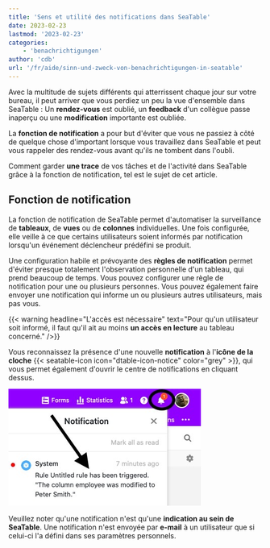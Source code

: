 ```yaml
---
title: 'Sens et utilité des notifications dans SeaTable'
date: 2023-02-23
lastmod: '2023-02-23'
categories:
    - 'benachrichtigungen'
author: 'cdb'
url: '/fr/aide/sinn-und-zweck-von-benachrichtigungen-in-seatable'
---
```


Avec la multitude de sujets différents qui atterrissent chaque jour sur votre bureau, il peut arriver que vous perdiez un peu la vue d'ensemble dans SeaTable : Un **rendez-vous** est oublié, un **feedback** d'un collègue passe inaperçu ou une **modification** importante est oubliée.

La **fonction de notification** a pour but d'éviter que vous ne passiez à côté de quelque chose d'important lorsque vous travaillez dans SeaTable et peut vous rappeler des rendez-vous avant qu'ils ne tombent dans l'oubli.

Comment garder **une trace** de vos tâches et de l'activité dans SeaTable grâce à la fonction de notification, tel est le sujet de cet article.

## Fonction de notification

La fonction de notification de SeaTable permet d'automatiser la surveillance de **tableaux**, de **vues** ou de **colonnes** individuelles. Une fois configurée, elle veille à ce que certains utilisateurs soient informés par notification lorsqu'un événement déclencheur prédéfini se produit.

Une configuration habile et prévoyante des **règles de notification** permet d'éviter presque totalement l'observation personnelle d'un tableau, qui prend beaucoup de temps. Vous pouvez configurer une règle de notification pour une ou plusieurs personnes. Vous pouvez également faire envoyer une notification qui informe un ou plusieurs autres utilisateurs, mais pas vous.

{{< warning  headline="L'accès est nécessaire"  text="Pour qu'un utilisateur soit informé, il faut qu'il ait au moins **un accès en lecture** au tableau concerné." />}}

Vous reconnaissez la présence d'une nouvelle **notification** à l'**icône de la cloche** {{< seatable-icon icon="dtable-icon-notice" color="grey" >}}, qui vous permet également d'ouvrir le centre de notifications en cliquant dessus.

![Notification envoyée à un utilisateur après le déclenchement d'une règle de notification](images/received-notification-rule.jpg)

Veuillez noter qu'une notification n'est qu'une **indication au sein de SeaTable**. Une notification n'est envoyée par **e-mail** à un utilisateur que si celui-ci l'a défini dans ses paramètres personnels.
